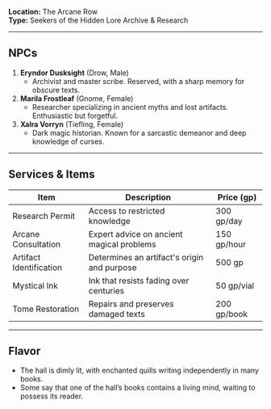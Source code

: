 **Location:** The Arcane Row  
**Type:** Seekers of the Hidden Lore Archive & Research

---

## NPCs

1. **Eryndor Dusksight** (Drow, Male)
    - Archivist and master scribe. Reserved, with a sharp memory for obscure texts.
2. **Marila Frostleaf** (Gnome, Female)
    - Researcher specializing in ancient myths and lost artifacts. Enthusiastic but forgetful.
3. **Xalra Vorryn** (Tiefling, Female)
    - Dark magic historian. Known for a sarcastic demeanor and deep knowledge of curses.

---

## Services & Items

|Item|Description|Price (gp)|
|---|---|---|
|Research Permit|Access to restricted knowledge|300 gp/day|
|Arcane Consultation|Expert advice on ancient magical problems|150 gp/hour|
|Artifact Identification|Determines an artifact's origin and purpose|500 gp|
|Mystical Ink|Ink that resists fading over centuries|50 gp/vial|
|Tome Restoration|Repairs and preserves damaged texts|200 gp/book|

---

## Flavor

- The hall is dimly lit, with enchanted quills writing independently in many books.
- Some say that one of the hall’s books contains a living mind, waiting to possess its reader.